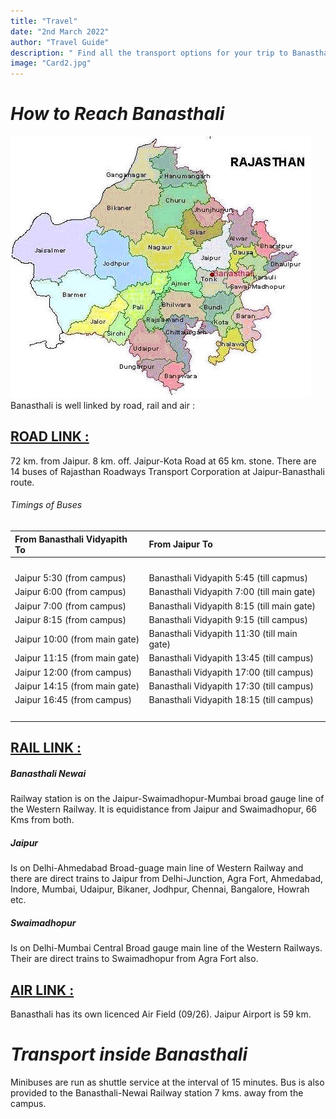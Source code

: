 ```yaml
---
title: "Travel"
date: "2nd March 2022"
author: "Travel Guide"
description: " Find all the transport options for your trip to Banasthali Vidyapith right here."
image: "Card2.jpg"
---
```


# _How to Reach Banasthali_

![This is an image](../../images/Card2.1.jpg)
Banasthali is well linked by road, rail and air :

## **[ROAD LINK :](http://www.banasthali.org/banasthali/wcms/en/home/lower-menu/how-to-reach-banasthali/road_map10.gif)**

72 km. from Jaipur. 8 km. off. Jaipur-Kota Road at 65 km. stone. There are 14 buses of Rajasthan Roadways Transport Corporation at Jaipur-Banasthali route.

#### <h6 className=" text-info"> Timings of Buses </h6>

| From Banasthali Vidyapith To  | From Jaipur To                              |
| :---------------------------- | :------------------------------------------ |
| <br />                        |                                             |
| Jaipur 5:30 (from campus)     | Banasthali Vidyapith 5:45 (till capmus)     |
| Jaipur 6:00 (from campus)     | Banasthali Vidyapith 7:00 (till main gate)  |
| Jaipur 7:00 (from campus)     | Banasthali Vidyapith 8:15 (till main gate)  |
| Jaipur 8:15 (from campus)     | Banasthali Vidyapith 9:15 (till campus)     |
| Jaipur 10:00 (from main gate) | Banasthali Vidyapith 11:30 (till main gate) |
| Jaipur 11:15 (from main gate) | Banasthali Vidyapith 13:45 (till campus)    |
| Jaipur 12:00 (from campus)    | Banasthali Vidyapith 17:00 (till campus)    |
| Jaipur 14:15 (from main gate) | Banasthali Vidyapith 17:30 (till campus)    |
| Jaipur 16:45 (from campus)    | Banasthali Vidyapith 18:15 (till campus)    |
| <br />                        |                                             |

## **[RAIL LINK :](http://www.banasthali.org/banasthali/wcms/en/home/lower-menu/how-to-reach-banasthali/rail_map1.gif)**

<h5 className="text-warning">Banasthali Newai</h5>
Railway station is on the Jaipur-Swaimadhopur-Mumbai broad gauge line of the Western Railway. It is equidistance from Jaipur and Swaimadhopur, 66 Kms from both.

<h5 className="text-warning">Jaipur</h5>
Is on Delhi-Ahmedabad Broad-guage main line of Western Railway and there are direct trains to Jaipur from Delhi-Junction, Agra Fort, Ahmedabad, Indore, Mumbai, Udaipur, Bikaner, Jodhpur, Chennai, Bangalore, Howrah etc.

<h5 className="text-warning">Swaimadhopur</h5>
Is on Delhi-Mumbai Central Broad gauge main line of the Western Railways. Their are direct trains to Swaimadhopur from Agra Fort also.

## **[AIR LINK :](http://www.banasthali.org/banasthali/wcms/en/home/lower-menu/how-to-reach-banasthali/air_map01.gif)**

Banasthali has its own licenced Air Field (09/26). Jaipur Airport is 59 km.

# _Transport inside Banasthali_

Minibuses are run as shuttle service at the interval of 15 minutes. Bus is also provided to the Banasthali-Newai Railway station 7 kms. away from the campus.
